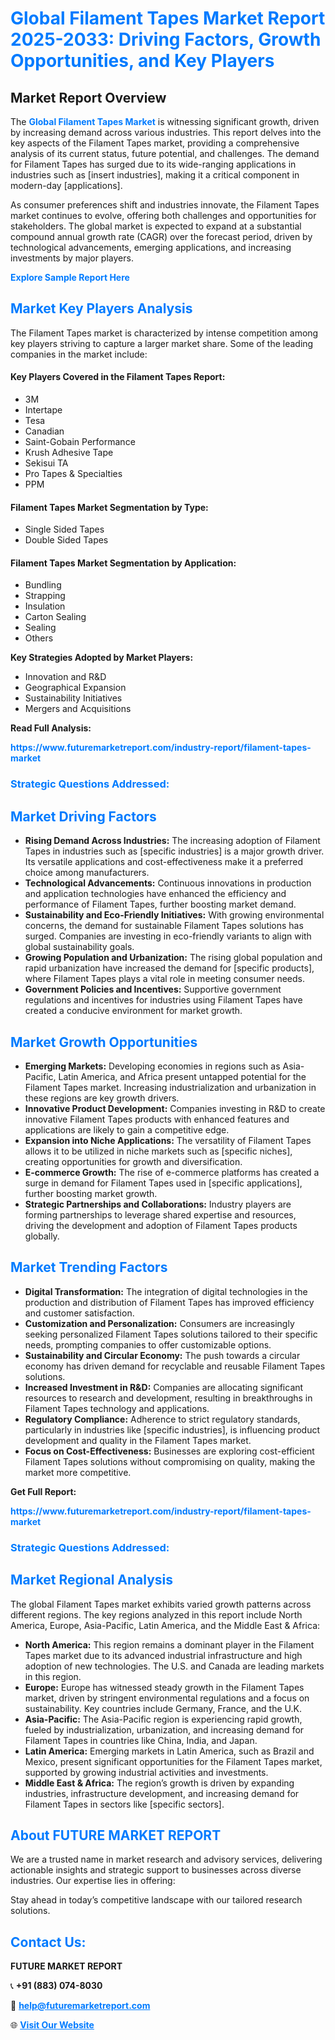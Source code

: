 <h1 style="color: #007BFF;">Global Filament Tapes Market Report 2025-2033: Driving Factors, Growth Opportunities, and Key Players</h1>

<section id="overview">
<h2>Market Report Overview</h2>
<p>The <a href="https://www.futuremarketreport.com/industry-report/filament-tapes-market" style="color: #007BFF; text-decoration: none;"><strong>Global Filament Tapes Market</strong></a> is witnessing significant growth, driven by increasing demand across various industries. This report delves into the key aspects of the Filament Tapes market, providing a comprehensive analysis of its current status, future potential, and challenges. The demand for Filament Tapes has surged due to its wide-ranging applications in industries such as [insert industries], making it a critical component in modern-day [applications].</p>
<p>As consumer preferences shift and industries innovate, the Filament Tapes market continues to evolve, offering both challenges and opportunities for stakeholders. The global market is expected to expand at a substantial compound annual growth rate (CAGR) over the forecast period, driven by technological advancements, emerging applications, and increasing investments by major players.</p>
</section>

<section id="overview">
<p><a href="https://www.futuremarketreport.com/request-sample/reportId=54365" style="color: #007BFF; text-decoration: none;"><strong>Explore Sample Report Here</strong></a></p>
</section>

<section id="key-players">
<h2 style="color: #007BFF;">Market Key Players Analysis</h2>
<p>The Filament Tapes market is characterized by intense competition among key players striving to capture a larger market share. Some of the leading companies in the market include:</p>
<h4>Key Players Covered in the Filament Tapes Report:</h4>
<ul><li>3M</li><li>Intertape</li><li>Tesa</li><li>Canadian</li><li>Saint-Gobain Performance</li><li>Krush Adhesive Tape</li><li>Sekisui TA</li><li>Pro Tapes &amp; Specialties</li><li>PPM</li></ul>
<h4>Filament Tapes Market Segmentation by Type:</h4>
<ul><li>Single Sided Tapes</li><li>Double Sided Tapes</li></ul>

<h4>Filament Tapes Market Segmentation by Application:</h4>
<ul><li>Bundling</li><li>Strapping</li><li>Insulation</li><li>Carton Sealing</li><li>Sealing</li><li>Others</li></ul>
<p><strong>Key Strategies Adopted by Market Players:</strong></p>
<ul>
<li>Innovation and R&D</li>
<li>Geographical Expansion</li>
<li>Sustainability Initiatives</li>
<li>Mergers and Acquisitions</li>
</ul>
</section>

<section>
<p><strong>Read Full Analysis: </strong></p><a href="https://www.futuremarketreport.com/industry-report/filament-tapes-market" style="color: #007BFF; text-decoration: none;"><strong>https://www.futuremarketreport.com/industry-report/filament-tapes-market</strong></a>
<h3 style="color: #007BFF;">Strategic Questions Addressed:</h3>
</section>

<section id="driving-factors">
<h2 style="color: #007BFF;">Market Driving Factors</h2>
<ul>
<li><strong>Rising Demand Across Industries:</strong> The increasing adoption of Filament Tapes in industries such as [specific industries] is a major growth driver. Its versatile applications and cost-effectiveness make it a preferred choice among manufacturers.</li>
<li><strong>Technological Advancements:</strong> Continuous innovations in production and application technologies have enhanced the efficiency and performance of Filament Tapes, further boosting market demand.</li>
<li><strong>Sustainability and Eco-Friendly Initiatives:</strong> With growing environmental concerns, the demand for sustainable Filament Tapes solutions has surged. Companies are investing in eco-friendly variants to align with global sustainability goals.</li>
<li><strong>Growing Population and Urbanization:</strong> The rising global population and rapid urbanization have increased the demand for [specific products], where Filament Tapes plays a vital role in meeting consumer needs.</li>
<li><strong>Government Policies and Incentives:</strong> Supportive government regulations and incentives for industries using Filament Tapes have created a conducive environment for market growth.</li>
</ul>
</section>

<section id="growth-opportunities">
<h2 style="color: #007BFF;">Market Growth Opportunities</h2>
<ul>
<li><strong>Emerging Markets:</strong> Developing economies in regions such as Asia-Pacific, Latin America, and Africa present untapped potential for the Filament Tapes market. Increasing industrialization and urbanization in these regions are key growth drivers.</li>
<li><strong>Innovative Product Development:</strong> Companies investing in R&D to create innovative Filament Tapes products with enhanced features and applications are likely to gain a competitive edge.</li>
<li><strong>Expansion into Niche Applications:</strong> The versatility of Filament Tapes allows it to be utilized in niche markets such as [specific niches], creating opportunities for growth and diversification.</li>
<li><strong>E-commerce Growth:</strong> The rise of e-commerce platforms has created a surge in demand for Filament Tapes used in [specific applications], further boosting market growth.</li>
<li><strong>Strategic Partnerships and Collaborations:</strong> Industry players are forming partnerships to leverage shared expertise and resources, driving the development and adoption of Filament Tapes products globally.</li>
</ul>
</section>

<section id="trending-factors">
<h2 style="color: #007BFF;">Market Trending Factors</h2>
<ul>
<li><strong>Digital Transformation:</strong> The integration of digital technologies in the production and distribution of Filament Tapes has improved efficiency and customer satisfaction.</li>
<li><strong>Customization and Personalization:</strong> Consumers are increasingly seeking personalized Filament Tapes solutions tailored to their specific needs, prompting companies to offer customizable options.</li>
<li><strong>Sustainability and Circular Economy:</strong> The push towards a circular economy has driven demand for recyclable and reusable Filament Tapes solutions.</li>
<li><strong>Increased Investment in R&D:</strong> Companies are allocating significant resources to research and development, resulting in breakthroughs in Filament Tapes technology and applications.</li>
<li><strong>Regulatory Compliance:</strong> Adherence to strict regulatory standards, particularly in industries like [specific industries], is influencing product development and quality in the Filament Tapes market.</li>
<li><strong>Focus on Cost-Effectiveness:</strong> Businesses are exploring cost-efficient Filament Tapes solutions without compromising on quality, making the market more competitive.</li>
</ul>
</section>

<section>
<p><strong>Get Full Report: </strong></p><a href="https://www.futuremarketreport.com/industry-report/filament-tapes-market" style="color: #007BFF; text-decoration: none;"><strong>https://www.futuremarketreport.com/industry-report/filament-tapes-market</strong></a>
<h3 style="color: #007BFF;">Strategic Questions Addressed:</h3>
</section>


<section id="regional-analysis">
<h2 style="color: #007BFF;">Market Regional Analysis</h2>
<p>The global Filament Tapes market exhibits varied growth patterns across different regions. The key regions analyzed in this report include North America, Europe, Asia-Pacific, Latin America, and the Middle East & Africa:</p>
<ul>
<li><strong>North America:</strong> This region remains a dominant player in the Filament Tapes market due to its advanced industrial infrastructure and high adoption of new technologies. The U.S. and Canada are leading markets in this region.</li>
<li><strong>Europe:</strong> Europe has witnessed steady growth in the Filament Tapes market, driven by stringent environmental regulations and a focus on sustainability. Key countries include Germany, France, and the U.K.</li>
<li><strong>Asia-Pacific:</strong> The Asia-Pacific region is experiencing rapid growth, fueled by industrialization, urbanization, and increasing demand for Filament Tapes in countries like China, India, and Japan.</li>
<li><strong>Latin America:</strong> Emerging markets in Latin America, such as Brazil and Mexico, present significant opportunities for the Filament Tapes market, supported by growing industrial activities and investments.</li>
<li><strong>Middle East & Africa:</strong> The region’s growth is driven by expanding industries, infrastructure development, and increasing demand for Filament Tapes in sectors like [specific sectors].</li>
</ul>
</section>

<footer>
<h2 style="color: #007BFF;">About FUTURE MARKET REPORT</h2>
<p>We are a trusted name in market research and advisory services, delivering actionable insights and strategic support to businesses across diverse industries. Our expertise lies in offering:</p>

<p>Stay ahead in today’s competitive landscape with our tailored research solutions.</p>

<h2 style="color: #007BFF;">Contact Us:</h2>
<p><strong>FUTURE MARKET REPORT</strong></p>
<p>📞 <strong>+91 (883) 074-8030</strong></p>
<p>📧 <strong><a href="mailto:help@futuremarketreport.com" style="color: #007BFF;">help@futuremarketreport.com</a></strong></p>
<p>🌐 <strong><a href="https://www.futuremarketreport.com/" style="color: #007BFF;">Visit Our Website</a></strong></p>
</footer>